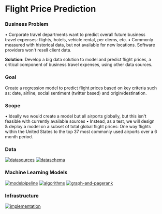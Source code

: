 # Flight Price Prediction

### **Business Problem**
• Corporate travel departments want to predict overall future business travel expenses: flights, hotels, vehicle rental, per diems, etc.
• Commonly measured with historical data, but not available for new locations. Software providers won't resell client data.

**Solution:**  Develop a big data solution to model and predict flight prices, a critical component of business travel expenses, using other data sources.

### **Goal**
Create a regression model to predict flight prices based on key criteria such as: date, airline, social sentiment (twitter based) and origin/destination.
### **Scope**
• Ideally we would create a model but all airports globally, but this isn't feasible with currently available sources
• Instead, as a test, we will design & deploy a model on a subset of total global flight prices: One way flights within the United States to the top 37 most commonly used airports over a 6 month period.

### **Data**
<a href="https://ibb.co/yR3WpDz"><img src="https://i.ibb.co/fSc49b3/datasources.png" alt="datasources" border="0" /></a>
<a href="https://ibb.co/NtQdHk7"><img src="https://i.ibb.co/WGq4Yds/dataschema.png" alt="dataschema" border="0" /></a>

### **Machine Learning Models**
<a href="https://ibb.co/1RS5Pjj"><img src="https://i.ibb.co/qmZfcVV/modelpipeline.png" alt="modelpipeline" border="0" /></a>
<a href="https://ibb.co/L5crgkD"><img src="https://i.ibb.co/9t1h48m/algorithms.png" alt="algorithms" border="0" /></a>
<a href="https://ibb.co/rH1VB5v"><img src="https://i.ibb.co/HqkjcGX/graph-and-pagerank.png" alt="graph-and-pagerank" border="0" /></a>

### **Infrastructure**
<a href="https://ibb.co/C7rZqMp"><img src="https://i.ibb.co/yy31DYm/implementation.png" alt="implementation" border="0" /></a>

<!---### **Data Analysis and Preparation**
### **Project Execution**--->
